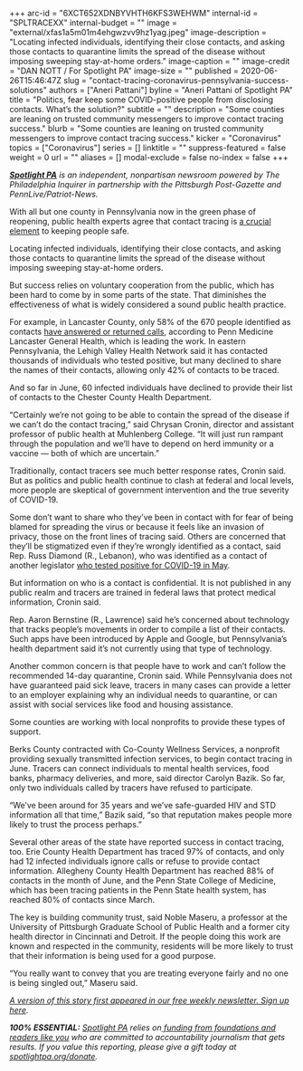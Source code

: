 +++
arc-id = "6XCT652XDNBYVHTH6KFS3WEHWM"
internal-id = "SPLTRACEXX"
internal-budget = ""
image = "external/xfas1a5m01m4ehgwzvv9hz1yag.jpeg"
image-description = "Locating infected individuals, identifying their close contacts, and asking those contacts to quarantine limits the spread of the disease without imposing sweeping stay-at-home orders."
image-caption = ""
image-credit = "DAN NOTT / For Spotlight PA"
image-size = ""
published = 2020-06-26T15:46:47Z
slug = "contact-tracing-coronavirus-pennsylvania-success-solutions"
authors = ["Aneri Pattani"]
byline = "Aneri Pattani of Spotlight PA"
title = "Politics, fear keep some COVID-positive people from disclosing contacts. What’s the solution?"
subtitle = ""
description = "Some counties are leaning on trusted community messengers to improve contact tracing success."
blurb = "Some counties are leaning on trusted community messengers to improve contact tracing success."
kicker = "Coronavirus"
topics = ["Coronavirus"]
series = []
linktitle = ""
suppress-featured = false
weight = 0
url = ""
aliases = []
modal-exclude = false
no-index = false
+++

<a href="https://www.spotlightpa.org/"><i><b>Spotlight PA</b></i></a><i> is an independent, nonpartisan newsroom powered by The Philadelphia Inquirer in partnership with the Pittsburgh Post-Gazette and PennLive/Patriot-News. </i>

With all but one county in Pennsylvania now in the green phase of reopening, public health experts agree that contact tracing is <a href="https://www.spotlightpa.org/news/2020/06/pennsylvania-reopening-contact-tracing-coronavirus/">a crucial element</a> to keeping people safe.

Locating infected individuals, identifying their close contacts, and asking those contacts to quarantine limits the spread of the disease without imposing sweeping stay-at-home orders.

But success relies on voluntary cooperation from the public, which has been hard to come by in some parts of the state. That diminishes the effectiveness of what is widely considered a sound public health practice.

For example, in Lancaster County, only 58% of the 670 people identified as contacts <a href="https://lancasteronline.com/news/local/only-half-of-people-identified-for-covid-19-exposure-in-lancaster-county-may-be-isolating/article_96705862-b0d3-11ea-a6e9-ffb04fac09fb.html">have answered or returned calls</a>, according to Penn Medicine Lancaster General Health, which is leading the work. In eastern Pennsylvania, the Lehigh Valley Health Network said it has contacted thousands of individuals who tested positive, but many declined to share the names of their contacts, allowing only 42% of contacts to be traced.

And so far in June, 60 infected individuals have declined to provide their list of contacts to the Chester County Health Department.

“Certainly we’re not going to be able to contain the spread of the disease if we can’t do the contact tracing,” said Chrysan Cronin, director and assistant professor of public health at Muhlenberg College. “It will just run rampant through the population and we’ll have to depend on herd immunity or a vaccine — both of which are uncertain.”

<script src="https://www.spotlightpa.org/embed.js" async></script><div data-spl-embed-version="1" data-spl-src="https://www.spotlightpa.org/embeds/donate/"></div>


Traditionally, contact tracers see much better response rates, Cronin said. But as politics and public health continue to clash at federal and local levels, more people are skeptical of government intervention and the true severity of COVID-19.

Some don’t want to share who they’ve been in contact with for fear of being blamed for spreading the virus or because it feels like an invasion of privacy, those on the front lines of tracing said. Others are concerned that they’ll be stigmatized even if they’re wrongly identified as a contact, said Rep. Russ Diamond (R., Lebanon), who was identified as a contact of another legislator <a href="https://www.spotlightpa.org/news/2020/05/pennsylvania-gop-lawmaker-positive-coronavirus/">who tested positive for COVID-19 in May</a>.

But information on who is a contact is confidential. It is not published in any public realm and tracers are trained in federal laws that protect medical information, Cronin said.

Rep. Aaron Bernstine (R., Lawrence) said he’s concerned about technology that tracks people’s movements in order to compile a list of their contacts. Such apps have been introduced by Apple and Google, but Pennsylvania’s health department said it’s not currently using that type of technology.

Another common concern is that people have to work and can’t follow the recommended 14-day quarantine, Cronin said. While Pennsylvania does not have guaranteed paid sick leave, tracers in many cases can provide a letter to an employer explaining why an individual needs to quarantine, or can assist with social services like food and housing assistance.

Some counties are working with local nonprofits to provide these types of support.

Berks County contracted with Co-County Wellness Services, a nonprofit providing sexually transmitted infection services, to begin contact tracing in June. Tracers can connect individuals to mental health services, food banks, pharmacy deliveries, and more, said director Carolyn Bazik. So far, only two individuals called by tracers have refused to participate.

<script src="https://www.spotlightpa.org/embed.js" async></script><div data-spl-embed-version="1" data-spl-src="https://www.spotlightpa.org/embeds/newsletter/"></div>

“We’ve been around for 35 years and we’ve safe-guarded HIV and STD information all that time,” Bazik said, “so that reputation makes people more likely to trust the process perhaps.”

Several other areas of the state have reported success in contact tracing, too. Erie County Health Department has traced 97% of contacts, and only had 12 infected individuals ignore calls or refuse to provide contact information. Allegheny County Health Department has reached 88% of contacts in the month of June, and the Penn State College of Medicine, which has been tracing patients in the Penn State health system, has reached 80% of contacts since March.

The key is building community trust, said Noble Maseru, a professor at the University of Pittsburgh Graduate School of Public Health and a former city health director in Cincinnati and Detroit. If the people doing this work are known and respected in the community, residents will be more likely to trust that their information is being used for a good purpose.

“You really want to convey that you are treating everyone fairly and no one is being singled out,” Maseru said.

<a href="https://www.spotlightpa.org/newsletters"><i>A version of this story first appeared in our free weekly newsletter. Sign up here</i></a><i>.</i>

<i><b>100% ESSENTIAL:</b></i> <a href="https://www.spotlightpa.org/"><i>Spotlight PA</i></a><i> relies on</i><a href="https://www.spotlightpa.org/support"><i> funding from foundations and readers like you</i></a><i> who are committed to accountability journalism that gets results. If you value this reporting, please give a gift today at </i><a href="http://spotlightpa.org/donate"><i>spotlightpa.org/donate</i></a><i>.</i>
